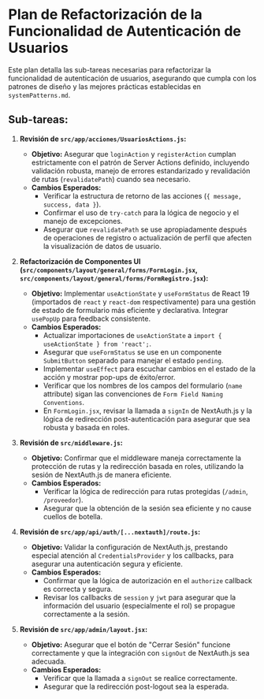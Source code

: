 # Plan de Refactorización de la Funcionalidad de Autenticación de Usuarios

Este plan detalla las sub-tareas necesarias para refactorizar la funcionalidad de autenticación de usuarios, asegurando que cumpla con los patrones de diseño y las mejores prácticas establecidas en `systemPatterns.md`.

## Sub-tareas:

1.  **Revisión de `src/app/acciones/UsuariosActions.js`:**
    *   **Objetivo:** Asegurar que `loginAction` y `registerAction` cumplan estrictamente con el patrón de Server Actions definido, incluyendo validación robusta, manejo de errores estandarizado y revalidación de rutas (`revalidatePath`) cuando sea necesario.
    *   **Cambios Esperados:**
        *   Verificar la estructura de retorno de las acciones (`{ message, success, data }`).
        *   Confirmar el uso de `try-catch` para la lógica de negocio y el manejo de excepciones.
        *   Asegurar que `revalidatePath` se use apropiadamente después de operaciones de registro o actualización de perfil que afecten la visualización de datos de usuario.

2.  **Refactorización de Componentes UI (`src/components/layout/general/forms/FormLogin.jsx`, `src/components/layout/general/forms/FormRegistro.jsx`):**
    *   **Objetivo:** Implementar `useActionState` y `useFormStatus` de React 19 (importados de `react` y `react-dom` respectivamente) para una gestión de estado de formulario más eficiente y declarativa. Integrar `usePopUp` para feedback consistente.
    *   **Cambios Esperados:**
        *   Actualizar importaciones de `useActionState` a `import { useActionState } from 'react';`.
        *   Asegurar que `useFormStatus` se use en un componente `SubmitButton` separado para manejar el estado `pending`.
        *   Implementar `useEffect` para escuchar cambios en el estado de la acción y mostrar pop-ups de éxito/error.
        *   Verificar que los nombres de los campos del formulario (`name` attribute) sigan las convenciones de `Form Field Naming Conventions`.
        *   En `FormLogin.jsx`, revisar la llamada a `signIn` de NextAuth.js y la lógica de redirección post-autenticación para asegurar que sea robusta y basada en roles.

3.  **Revisión de `src/middleware.js`:**
    *   **Objetivo:** Confirmar que el middleware maneja correctamente la protección de rutas y la redirección basada en roles, utilizando la sesión de NextAuth.js de manera eficiente.
    *   **Cambios Esperados:**
        *   Verificar la lógica de redirección para rutas protegidas (`/admin`, `/proveedor`).
        *   Asegurar que la obtención de la sesión sea eficiente y no cause cuellos de botella.

4.  **Revisión de `src/app/api/auth/[...nextauth]/route.js`:**
    *   **Objetivo:** Validar la configuración de NextAuth.js, prestando especial atención al `CredentialsProvider` y los callbacks, para asegurar una autenticación segura y eficiente.
    *   **Cambios Esperados:**
        *   Confirmar que la lógica de autorización en el `authorize` callback es correcta y segura.
        *   Revisar los callbacks de `session` y `jwt` para asegurar que la información del usuario (especialmente el rol) se propague correctamente a la sesión.

5.  **Revisión de `src/app/admin/layout.jsx`:**
    *   **Objetivo:** Asegurar que el botón de "Cerrar Sesión" funcione correctamente y que la integración con `signOut` de NextAuth.js sea adecuada.
    *   **Cambios Esperados:**
        *   Verificar que la llamada a `signOut` se realice correctamente.
        *   Asegurar que la redirección post-logout sea la esperada.
